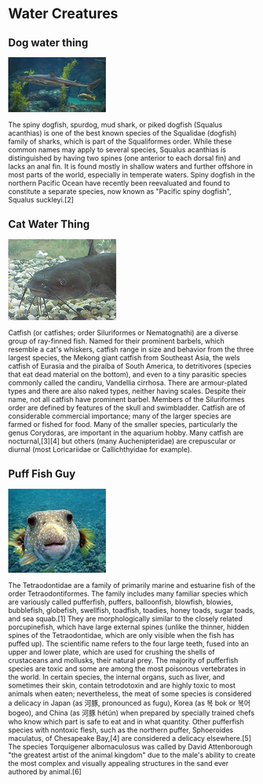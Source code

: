 Water Creatures
=======

## Dog water thing

![Image](media/dog.jpg)

The spiny dogfish, spurdog, mud shark, or piked dogfish (Squalus acanthias) is one of the best known species of the Squalidae (dogfish) family of sharks, which is part of the Squaliformes order. While these common names may apply to several species, Squalus acanthias is distinguished by having two spines (one anterior to each dorsal fin) and lacks an anal fin. It is found mostly in shallow waters and further offshore in most parts of the world, especially in temperate waters. Spiny dogfish in the northern Pacific Ocean have recently been reevaluated and found to constitute a separate species, now known as "Pacific spiny dogfish", Squalus suckleyi.[2]

## Cat Water Thing

![Image](media/cat.jpg)

Catfish (or catfishes; order Siluriformes or Nematognathi) are a diverse group of ray-finned fish. Named for their prominent barbels, which resemble a cat's whiskers, catfish range in size and behavior from the three largest species, the Mekong giant catfish from Southeast Asia, the wels catfish of Eurasia and the piraíba of South America, to detritivores (species that eat dead material on the bottom), and even to a tiny parasitic species commonly called the candiru, Vandellia cirrhosa. There are armour-plated types and there are also naked types, neither having scales. Despite their name, not all catfish have prominent barbel. Members of the Siluriformes order are defined by features of the skull and swimbladder. Catfish are of considerable commercial importance; many of the larger species are farmed or fished for food. Many of the smaller species, particularly the genus Corydoras, are important in the aquarium hobby. Many catfish are nocturnal,[3][4] but others (many Auchenipteridae) are crepuscular or diurnal (most Loricariidae or Callichthyidae for example).

## Puff Fish Guy

![Image](media/puff.jpg)

The Tetraodontidae are a family of primarily marine and estuarine fish of the order Tetraodontiformes. The family includes many familiar species which are variously called pufferfish, puffers, balloonfish, blowfish, blowies, bubblefish, globefish, swellfish, toadfish, toadies, honey toads, sugar toads, and sea squab.[1] They are morphologically similar to the closely related porcupinefish, which have large external spines (unlike the thinner, hidden spines of the Tetraodontidae, which are only visible when the fish has puffed up). The scientific name refers to the four large teeth, fused into an upper and lower plate, which are used for crushing the shells of crustaceans and mollusks, their natural prey.
The majority of pufferfish species are toxic and some are among the most poisonous vertebrates in the world. In certain species, the internal organs, such as liver, and sometimes their skin, contain tetrodotoxin and are highly toxic to most animals when eaten; nevertheless, the meat of some species is considered a delicacy in Japan (as 河豚, pronounced as fugu), Korea (as 복 bok or 복어 bogeo), and China (as 河豚 hétún) when prepared by specially trained chefs who know which part is safe to eat and in what quantity. Other pufferfish species with nontoxic flesh, such as the northern puffer, Sphoeroides maculatus, of Chesapeake Bay,[4] are considered a delicacy elsewhere.[5]
The species Torquigener albomaculosus was called by David Attenborough "the greatest artist of the animal kingdom" due to the male's ability to create the most complex and visually appealing structures in the sand ever authored by animal.[6]

